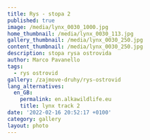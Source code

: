 ```yaml
---
title: Rys - stopa 2
published: true
image: /media/lynx_0030_1000.jpg
home_thumbnail: /media/lynx_0030_113.jpg
gallery_thumbnail: /media/lynx_0030_250.jpg
content_thumbnail: /media/lynx_0030_250.jpg
description: stopa rysa ostrovida
author: Marco Pavanello
tags:
  - rys ostrovid
gallery: /zajmove-druhy/rys-ostrovid
lang_alternatives:
  en_GB:
    permalink: en.alkawildlife.eu
    title: lynx track 2
date: '2022-02-16 20:52:17 +0100'
category: gallery
layout: photo
---
```


